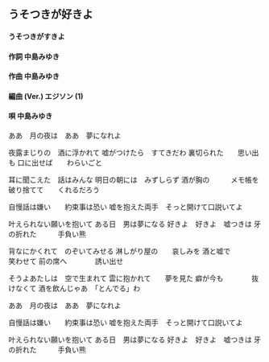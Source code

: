 ## うそつきが好きよ
#### うそつきがすきよ


#### 作詞        中島みゆき
#### 作曲        中島みゆき
#### 編曲 (Ver.) エジソン (1)
#### 唄          中島みゆき



ああ　月の夜は　ああ　夢になれよ

夜露まじりの　酒に浮かれて
嘘がつけたら　すてきだわ
裏切られた　　思い出も
口に出せば　　わらいごと

耳に聞こえた　話はみんな
明日の朝には　みずしらず
酒が胸の　　　メモ帳を
破り捨てて　　くれるだろう

自慢話は嫌い　　約束事は恐い
嘘を抱えた両手　そっと開けて口説いてよ

叶えられない願いを抱いて
ある日　男は夢になる
好きよ　好きよ　嘘つきは
牙の折れた　　　手負い熊


背なにかくれて　のぞいてみせる
淋しがり屋の　　哀しみを
酒と嘘で　　　　笑わせて
前の席へ　　　　誘い出せ

そうよあたしは　空で生まれて
雲に抱かれて　　夢を見た
癖が今も　　　　抜けなくて
酒を飲んじゃあ　「とんでる」わ

ああ　月の夜は　ああ　夢になれよ

自慢話は嫌い　　約束事は恐い
嘘を抱えた両手　そっと開けて口説いてよ

叶えられない願いを抱いて
ある日　男は夢になる
好きよ　好きよ　嘘つきは
牙の折れた　　　手負い熊
